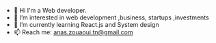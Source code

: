 - 👋 Hi
I'm a Web developer.
- 👀 I’m interested in web development ,business, startups ,investments 
- 🌱 I’m currently learning React.js and System design
- 📫 Reach me: anas.zouaoui.tn@gmail.com


